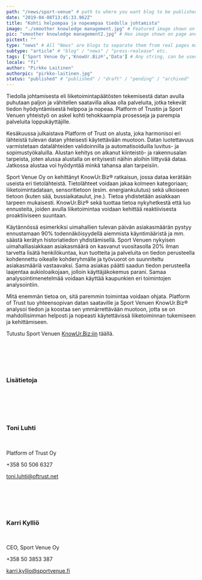 ```yaml
---
path: "/news/sport-venue" # path to where you want blog to be published aka https://www.platformoftrust.net//blogs/sport-venue
date: "2019-04-08T13:45:33.962Z"
title: "Kohti helpompaa ja nopeampaa tiedolla johtamista"
image: "./smoother knowledge management.jpg" # Featured image shown on page and listings. Save in same folder. Don't use svg.
pic: "smoother knowledge management2.jpg" # Hex image shown on page and listings. No path, just filename. Save in same folder. Don't use svg.
pictext: ""
type: "news" # All "News" are blogs to separate them from real pages made with MarkDown, so that they appear in blog listings etc.
subtype: "article" # "blog" / "news" / "press-realease" etc.
tags: ['Sport Venue Oy','KnowUr.Biz®','Data'] # Any string, can be used in search / "related content"
locale: "fi"
author: "Pirkko Laitinen"
authorpic: "pirkko-laitinen.jpg"
status: "published" # "published" / "draft" / "pending" / "archived"
---
```


Tiedolla johtamisesta eli liiketoimintapäätösten tekemisestä datan avulla puhutaan paljon ja vähitellen saatavilla alkaa olla palveluita, jotka tekevät tiedon hyödyntämisestä helppoa ja nopeaa. Platform of Trustin ja Sport Venuen yhteistyö on askel kohti tehokkaampia prosesseja ja parempia palveluita loppukäyttäjille.

Kesäkuussa julkaistava Platform of Trust on alusta, joka harmonisoi eri lähteistä tulevan datan yhteisesti käytettävään muotoon. Datan luotettavuus varmistetaan datalähteiden validoinnilla ja automatisoiduilla luvitus- ja sopimustyökaluilla. Alustan kehitys on alkanut kiinteistö- ja rakennusalan tarpeista, joten alussa alustalla on erityisesti näihin aloihin liittyvää dataa. Jatkossa alustaa voi hyödyntää minkä tahansa alan tarpeisiin.

Sport Venue Oy on kehittänyt KnowUr.Biz® ratkaisun, jossa dataa kerätään useista eri tietolähteistä. Tietolähteet voidaan jakaa kolmeen kategoriaan; liiketoimintadataan, sensoritietoon (esim. energiankulutus) sekä ulkoiseen tietoon (kuten sää, bussiaikataulut, jne.). Tietoa yhdistetään asiakkaan tarpeen mukaisesti. KnowUr.Biz® sekä tuottaa tietoa nykyhetkestä että luo ennusteita, joiden avulla liiketoimintaa voidaan kehittää reaktiivisesta proaktiiviseen suuntaan.

Käytännössä esimerkiksi uimahallien tulevan päivän asiakasmäärän pystyy ennustamaan 90% todennäköisyydellä aiemmista käyntimääristä ja mm. säästä kerätyn historiatiedon yhdistämisellä. Sport Venuen nykyisen uimahalliasiakkaan asiakasmäärä on kasvanut vuositasolla 20% ilman tarvetta lisätä henkilökuntaa, kun tuotteita ja palveluita on tiedon perusteella kohdennettu oikealle kohderyhmälle ja työvuorot on suunniteltu asiakasmääriä vastaavaksi. Sama asiakas päätti saadun tiedon perusteella laajentaa aukioloaikojaan, jolloin käyttäjäkokemus parani. Samaa analysointimenetelmää voidaan käyttää kaupunkien eri toimintojen analysointiin.

Mitä enemmän tietoa on, sitä paremmin toimintaa voidaan ohjata. Platform of Trust tuo yhteensopivan datan saataville ja Sport Venuen KnowUr.Biz® analysoi tiedon ja koostaa sen ymmärrettävään muotoon, jotta se on mahdollisimman helposti ja nopeasti käytettävissä liiketoiminnan tukemiseen ja kehittämiseen.

Tutustu Sport Venuen [KnowUr.Biz:iin](http://www.sportvenue.fi/en/analytics/) täällä.

<br/><br/><br/><br/>

### Lisätietoja

<br/><br/><br/><br/>

### **Toni Luhti**

<br/>

Platform of Trust Oy

+358 50 506 6327

toni.luhti@oftrust.net

<br/><br/><br/><br/>

### **Karri Kylliö**

<br/>

CEO, Sport Venue Oy

+358 50 3853 387

karri.kyllio@sportvenue.fi
